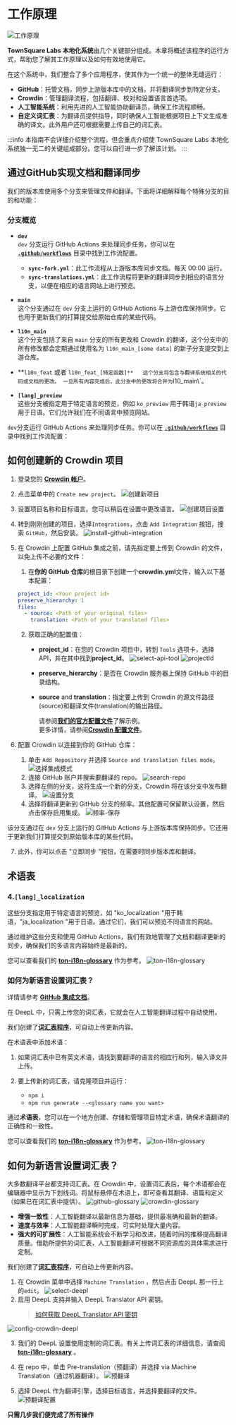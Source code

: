 # 工作原理

![工作原理](/img/localizationProgramGuideline/localization-program.png)

**TownSquare Labs 本地化系统**由几个关键部分组成。本章将概述该程序的运行方式，帮助您了解其工作原理以及如何有效地使用它。

在这个系统中，我们整合了多个应用程序，使其作为一个统一的整体无缝运行：

- **GitHub**：托管文档，同步上游版本库中的文档，并将翻译同步到特定分支。
- **Crowdin**：管理翻译流程，包括翻译、校对和设置语言首选项。
- **人工智能系统**：利用先进的人工智能协助翻译员，确保工作流程顺畅。
- **自定义词汇表**：为翻译员提供指导，同时确保人工智能根据项目上下文生成准确的译文。此外用户还可根据需要上传自己的词汇表。

:::info
本指南不会详细介绍整个流程，但会重点介绍使 TownSquare Labs 本地化系统独一无二的关键组成部分。您可以自行进一步了解该计划。
:::

## 通过GitHub实现文档和翻译同步

我们的版本库使用多个分支来管理文件和翻译。下面将详细解释每个特殊分支的目的和功能：

### 分支概览

- **`dev`**\
  `dev` 分支运行 GitHub Actions 来处理同步任务，你可以在 [**`.github/workflows`**](https://github.com/TownSquareXYZ/ton-docs/tree/dev/.github/workflows) 目录中找到工作流配置。

  - **`sync-fork.yml`**：此工作流程从上游版本库同步文档。每天 00:00 运行。
  - **`sync-translations.yml`**：此工作流程将更新的翻译同步到相应的语言分支，以便在相应的语言网站上进行预览。

- **`main`**\
  这个分支通过在 `dev` 分支上运行的 GitHub Actions 与上游仓库保持同步。它也用于更新我们的打算提交给原始仓库的某些代码。

- **`l10n_main`**\
  这个分支包括了来自 `main` 分支的所有更改和 Crowdin 的翻译，这个分支中的所有修改都会定期通过使用名为 `l10n_main_[some data]` 的新子分支提交到上游仓库。

- \*\*`l10n_feat` 或者 `l10n_feat_[特定函数]**  
    这个分支将包含与翻译系统相关的代码或文档的更改。 一旦所有内容完成后，此分支中的更改将合并为`l10_main\\`。

- **`[lang]_preview`**\
  这些分支被指定用于特定语言的预览，例如 `ko_preview` 用于韩语`ja_preview` 用于日语。它们允许我们在不同语言中预览网站。

`dev`分支运行 GitHub Actions 来处理同步任务。你可以在 [**`.github/workflows`**](https://github.com/TownSquareXYZ/ton-docs/tree/dev/.github/workflows) 目录中找到工作流配置：

## 如何创建新的 Crowdin 项目

1. 登录您的 [**Crowdin 帐户**](https://accounts.crowdin.com/login)。

2. 点击菜单中的 `Create new project`。
   ![创建新项目](/img/localizationProgramGuideline/howItWorked/create-new-project.png)

3. 设置项目名称和目标语言。您可以稍后在设置中更改语言。
   ![创建项目设置](/img/localizationProgramGuideline/howItWorked/create-project-setting.png)

4. 转到刚刚创建的项目，选择`Integrations`，点击 `Add Integration` 按钮，搜索 `GitHub`，然后安装。
   ![install-github-integration](/img/localizationProgramGuideline/howItWorked/install-github-integration.png)

5. 在 Crowdin 上配置 GitHub 集成之前，请先指定要上传到 Crowdin 的文件，以免上传不必要的文件：

   1. 在**你的 GitHub 仓库**的根目录下创建一个**crowdin.yml**文件，输入以下基本配置：

   ```yml
   project_id: <Your project id>
   preserve_hierarchy: 1
   files:
     - source: <Path of your original files>
       translation: <Path of your translated files>
   ```

   2. 获取正确的配置值：
      - **project_id**：在您的 Crowdin 项目中，转到 `Tools` 选项卡，选择 API，并在其中找到**project_id**。
        ![select-api-tool](/img/localizationProgramGuideline/howItWorked/select-api-tool.png)
        ![projectId](/img/localizationProgramGuideline/howItWorked/projectId.png)
      - **preserve_hierarchy**：是否在 Crowdin 服务器上保持 GitHub 中的目录结构。
      - **source** and **translation**：指定要上传到 Crowdin 的源文件路径(source)和翻译文件(translation)的输出路径。

        请参阅[**我们的官方配置文件**](https://github.com/TownSquareXYZ/ton-docs/blob/localization/crowdin.yml)了解示例。\
        更多详情，请参阅[**Crowdin 配置文件**](https://developer.crowdin.com/configuration-file/)。

6. 配置 Crowdin 以连接到你的 GitHub 仓库：
   1. 单击 `Add Repository` 并选择 `Source and translation files mode`。
      ![选择集成模式](/img/localizationProgramGuideline/howItWorked/select-integration-mode.png)
   2. 连接 GitHub 账户并搜索要翻译的 repo。
      ![search-repo](/img/localizationProgramGuideline/howItWorked/search-repo.png)
   3. 选择左侧的分支，这将生成一个新的分支，Crowdin 将在该分支中发布翻译。
      ![设置分支](/img/localizationProgramGuideline/howItWorked/setting-branch.png)
   4. 选择将翻译更新到 GitHub 分支的频率。其他配置可保留默认设置，然后点击保存启用集成。
      ![频率-保存](/img/localizationProgramGuideline/howItWorked/frequency-save.png)

该分支通过在 `dev` 分支上运行的 GitHub Actions 与上游版本库保持同步。它还用于更新我们打算提交到原始版本库的某些代码。

7. 此外，你可以点击 "立即同步 "按钮，在需要时同步版本库和翻译。

## 术语表

### 4.`[lang]_localization`

这些分支指定用于特定语言的预览，如 "ko_localization "用于韩语，"ja_localization "用于日语。通过它们，我们可以预览不同语言的网站。

通过维护这些分支和使用 GitHub Actions，我们有效地管理了文档和翻译更新的同步，确保我们的多语言内容始终是最新的。

您可以查看我们的 [**ton-i18n-glossary**](https://github.com/TownSquareXYZ/ton-i18n-glossary) 作为参考。
![ton-i18n-glossary](/img/localizationProgramGuideline/howItWorked/ton-i18n-glossary.png)

### 如何为新语言设置词汇表？

详情请参考 [**GitHub 集成文档**](https://support.crowdin.com/github-integration/)。

在 DeepL 中，只需上传您的词汇表，它就会在人工智能翻译过程中自动使用。

我们创建了[**词汇表程序**](https://github.com/TownSquareXYZ/ton-i18n-glossary)，可自动上传更新内容。

在术语表中添加术语：

1. 如果词汇表中已有英文术语，请找到要翻译的语言的相应行和列，输入译文并上传。
2. 要上传新的词汇表，请克隆项目并运行：

   - `npm i`
   - `npm run generate --<glossary name you want>`

通过**术语表**，您可以在一个地方创建、存储和管理项目特定术语，确保术语翻译的正确性和一致性。

您可以查看我们的 [**ton-i18n-glossary**](https://github.com/TownSquareXYZ/ton-i18n-glossary) 作为参考。
![ton-i18n-glossary](/img/localizationProgramGuideline/howItWorked/ton-i18n-glossary.png)

## 如何为新语言设置词汇表？

大多数翻译平台都支持词汇表。在 Crowdin 中，设置词汇表后，每个术语都会在编辑器中显示为下划线词。将鼠标悬停在术语上，即可查看其翻译、语篇和定义（如果已在词汇表中提供）。
![github-glossary](/img/localizationProgramGuideline/howItWorked/github-glossary.png)
![crowdin-glossary](/img/localizationProgramGuideline/howItWorked/crowdin-glossary.png)

- **增强一致性**：人工智能翻译以最新信息为基础，提供最准确和最新的翻译。
- **速度与效率**：人工智能翻译瞬时完成，可实时处理大量内容。
- **强大的可扩展性**：人工智能系统会不断学习和改进，随着时间的推移提高翻译质量。借助所提供的词汇表，人工智能翻译可根据不同资源库的具体需求进行定制。

我们创建了[**词汇表程序**](https://github.com/TownSquareXYZ/ton-i18n-glossary)，可自动上传更新内容。

1. 在 Crowdin 菜单中选择 `Machine Translation` ，然后点击 DeepL 那一行上的`edit`。
   ![select-deepl](/img/localizationProgramGuideline/howItWorked/select-deepl.png)
2. 启用 DeepL 支持并输入 DeepL Translator API 密钥。
   > [如何获取 DeepL Translator API 密钥](https://www.deepl.com/pro-api?cta=header-pro-api)

![config-crowdin-deepl](/img/localizationProgramGuideline/howItWorked/config-crowdin-deepl.png)

3. 我们的 DeepL 设置使用定制的词汇表。有关上传词汇表的详细信息，请查阅 [**ton-i18n-glossary**](https://github.com/TownSquareXYZ/ton-i18n-glossary) 。

4. 在 repo 中，单击 Pre-translation（预翻译）并选择 via Machine Translation（通过机器翻译）。
   ![预翻译](/img/localizationProgramGuideline/howItWorked/pre-translation.png)

5. 选择 DeepL 作为翻译引擎，选择目标语言，并选择要翻译的文件。
   ![预翻译配置](/img/localizationProgramGuideline/howItWorked/pre-translate-config.png)

**只需几步我们便完成了所有操作**
